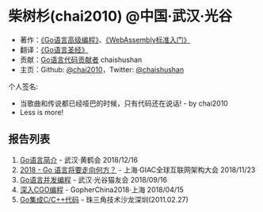 # 柴树杉(chai2010) @中国·武汉·光谷

- 著作：[《Go语言高级编程》](https://github.com/chai2010/advanced-go-programming-book)、[《WebAssembly标准入门》](https://github.com/chai2010/awesome-wasm-zh/blob/master/webassembly-primer.md)
- 翻译：[《Go语言圣经》](https://github.com/golang-china/gopl-zh)
- 贡献：[Go语言代码贡献者](https://github.com/golang/go/blob/master/CONTRIBUTORS) chaishushan
- 主页：Github: [@chai2010](https://github.com/chai2010)，Twitter: [@chaishushan](https://twitter.com/chaishushan)

个人签名:

- 当歌曲和传说都已经哑巴的时候，只有代码还在说话! - by chai2010
- Less is more!

## 报告列表

<!--
1. [Go&WebAssembly简介](https://talks.godoc.org/github.com/chai2010/awesome-go-zh/chai2010/chai2010-golang-wasm.slide) - ?
-->

1. [Go语言简介](https://talks.godoc.org/github.com/chai2010/awesome-go-zh/chai2010/chai2010-golang-intro.slide) - 武汉·黄鹤会 2018/12/16
1. [2018 - Go 语言将要走向何方？](giac2018) - 上海·GIAC全球互联网架构大会 2018/11/23
1. [Go语言并发编程](https://talks.godoc.org/github.com/chai2010/awesome-go-zh/chai2010/chai2010-golang-concurrency.slide) - 武汉·光谷猫友会 2018/09/16
1. [深入CGO编程](https://github.com/chai2010/gopherchina2018-cgo-talk) - GopherChina2018·上海 2018/04/15
1. [Go集成C/C++代码](https://github.com/chai2010/gopherchina2018-cgo-talk/blob/master/chai2010-cgo-talk-sz-20110207.pdf) - 珠三角技术沙龙深圳(2011.02.27)

